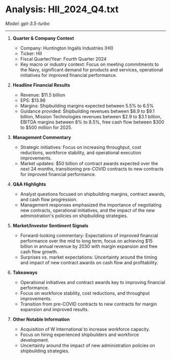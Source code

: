 # Analysis: HII_2024_Q4.txt

*Model: gpt-3.5-turbo*

---

1. **Quarter & Company Context**
   - Company: Huntington Ingalls Industries (HII)
   - Ticker: HII
   - Fiscal Quarter/Year: Fourth Quarter 2024
   - Key macro or industry context: Focus on meeting commitments to the Navy, significant demand for products and services, operational initiatives for improved financial performance.

2. **Headline Financial Results**
   - Revenue: $11.5 billion
   - EPS: $13.96
   - Margins: Shipbuilding margins expected between 5.5% to 6.5%
   - Guidance provided: Shipbuilding revenues between $8.9 to $9.1 billion, Mission Technologies revenues between $2.9 to $3.1 billion, EBITDA margins between 8% to 8.5%, free cash flow between $300 to $500 million for 2025.

3. **Management Commentary**
   - Strategic initiatives: Focus on increasing throughput, cost reductions, workforce stability, and operational execution improvements.
   - Market updates: $50 billion of contract awards expected over the next 24 months, transitioning pre-COVID contracts to new contracts for improved financial performance.

4. **Q&A Highlights**
   - Analyst questions focused on shipbuilding margins, contract awards, and cash flow progression.
   - Management responses emphasized the importance of negotiating new contracts, operational initiatives, and the impact of the new administration's policies on shipbuilding strategies.

5. **Market/Investor Sentiment Signals**
   - Forward-looking commentary: Expectations of improved financial performance over the mid to long term, focus on achieving $15 billion in annual revenue by 2030 with margin expansion and free cash flow growth.
   - Surprises vs. market expectations: Uncertainty around the timing and impact of new contract awards on cash flow and profitability.

6. **Takeaways**
   - Operational initiatives and contract awards key to improving financial performance.
   - Focus on workforce stability, cost reductions, and throughput improvements.
   - Transition from pre-COVID contracts to new contracts for margin expansion and improved results.

7. **Other Notable Information**
   - Acquisition of W International to increase workforce capacity.
   - Focus on hiring experienced shipbuilders and workforce development.
   - Uncertainty around the impact of new administration policies on shipbuilding strategies.